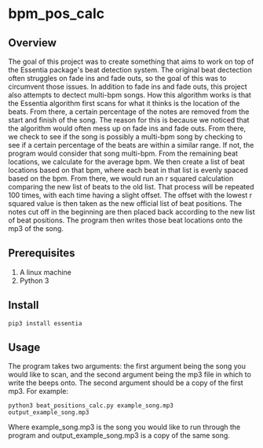 # bpm_pos_calc

## Overview
The goal of this project was to create something that aims to work on top of the Essentia package's beat detection system.
The original beat dectection often struggles on fade ins and fade outs, so the goal of this was to circumvent those issues.
In addition to fade ins and fade outs, this project also attempts to dectect multi-bpm songs. How this algorithm works is that
the Essentia algorithm first scans for what it thinks is
the location of the beats. From there, a certain percentage of the notes are
removed from the start and finish of the song. The reason for this is because we noticed
that the algorithm would often mess up on fade ins and fade outs. From there, we check to
see if the song is possibly a multi-bpm song by checking to see if a certain percentage of
the beats are within a similar range. If not, the program would consider that song multi-bpm. From the remaining beat locations, we calculate for
the average bpm. We then create a list of beat locations based on that bpm, where each beat
in that list is evenly spaced based on the bpm. From there, we would run an r squared calculation
comparing the new list of beats to the old list. That process will be repeated 100 times, with
each time having a slight offset. The offset with the lowest r squared value is then taken as
the new official list of beat positions. The notes cut off in the beginning are then placed back
according to the new list of beat positions. The program then writes those beat locations onto
the mp3 of the song.

## Prerequisites 
1. A linux machine
2. Python 3

## Install
    pip3 install essentia

## Usage
The program takes two arguments: the first argument being the song you would like to scan, and the second argument being the mp3 file in which to write the beeps onto. The second argument should be a copy of the first mp3.
For example:

    python3 beat_positions_calc.py example_song.mp3 output_example_song.mp3
   
Where example_song.mp3 is the song you would like to run through the program and output_example_song.mp3 is a copy of the same song.
